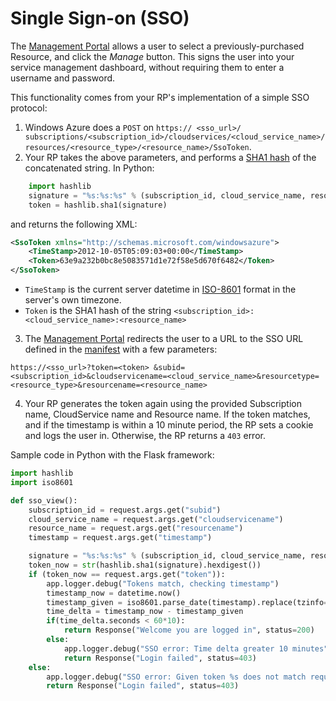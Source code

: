 Single Sign-on (SSO)
===
The [Management Portal](https://manage.microsoft.com) allows a user to select a previously-purchased Resource, and click the _Manage_ button. This signs the user into your service management dashboard, without requiring them to enter a username and password.

This functionality comes from your RP's implementation of a simple SSO protocol:

1. Windows Azure does a `POST` on `https:// <sso_url>/ subscriptions/<subscription_id>/cloudservices/<cloud_service_name>/resources/<resource_type>/<resource_name>/SsoToken`.
2. Your RP takes the above parameters, and performs a [SHA1 hash](http://en.wikipedia.org/wiki/SHA-1) of the concatenated string. In Python:

```python
	import hashlib
	signature = "%s:%s:%s" % (subscription_id, cloud_service_name, resource_name)
	token = hashlib.sha1(signature)
```

and returns the following XML:

```xml
<SsoToken xmlns="http://schemas.microsoft.com/windowsazure">
	<TimeStamp>2012-10-05T05:09:03+00:00</TimeStamp>
	<Token>63e9a232b0bc8e5083571d1e72f58e5d670f6482</Token>
</SsoToken>
```

* `TimeStamp` is the current server datetime in [ISO-8601](http://en.wikipedia.org/wiki/ISO_8601) format in the server's own timezone.
* `Token` is the SHA1 hash of the string `<subscription_id>:<cloud_service_name>:<resource_name>`

3. The [Management Portal](https://manage.windowsazure.com) redirects the user to a URL to the SSO URL defined in the [manifest](https://github.com/WindowsAzure/azure-resource-provider-sdk/tree/master/docs/api-overview.md) with a few parameters:

`https://<sso_url>?token=<token> &subid=<subscription_id>&cloudservicename=<cloud_service_name>&resourcetype=<resource_type>&resourcename=<resource_name>`

4. Your RP generates the token again using the provided Subscription name, CloudService name and Resource name. If the token matches, and if the timestamp is within a 10 minute period, the RP sets a cookie and logs the user in. Otherwise, the RP returns a `403` error.

Sample code in Python with the Flask framework:


```python
import hashlib
import iso8601

def sso_view():
	subscription_id = request.args.get("subid")
	cloud_service_name = request.args.get("cloudservicename")
	resource_name = request.args.get("resourcename")
	timestamp = request.args.get("timestamp")

	signature = "%s:%s:%s" % (subscription_id, cloud_service_name, resource_name)
	token_now = str(hashlib.sha1(signature).hexdigest())
	if (token_now == request.args.get("token")):
		app.logger.debug("Tokens match, checking timestamp")
		timestamp_now = datetime.now()
		timestamp_given = iso8601.parse_date(timestamp).replace(tzinfo=None)
		time_delta = timestamp_now - timestamp_given
		if(time_delta.seconds < 60*10):
			return Response("Welcome you are logged in", status=200)
		else:
			app.logger.debug("SSO error: Time delta greater 10 minutes")
			return Response("Login failed", status=403)
	else:
		app.logger.debug("SSO error: Given token %s does not match required token %s" % (request.args.get("token"), token_now))
		return Response("Login failed", status=403)
```

